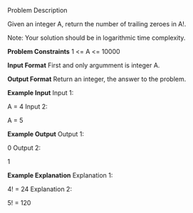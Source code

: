 Problem Description

Given an integer A, return the number of trailing zeroes in A!.

Note: Your solution should be in logarithmic time complexity.



**Problem Constraints**
1 <= A <= 10000



**Input Format**
First and only argumment is integer A.



**Output Format**
Return an integer, the answer to the problem.



**Example Input**
Input 1:

 A = 4
Input 2:

 A = 5


**Example Output**
Output 1:

 0
Output 2:

 1


**Example Explanation**
Explanation 1:

 4! = 24
Explanation 2:

 5! = 120
